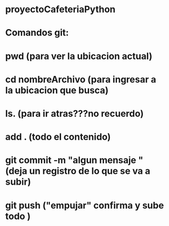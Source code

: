 # proyectoCafeteriaPython
# Comandos git:
# pwd (para ver la ubicacion actual)
# cd nombreArchivo (para ingresar a la ubicacion que busca)
# ls. (para ir atras???no recuerdo)
# add . (todo el contenido)
# git commit -m "algun mensaje " (deja un registro de lo que se va a subir)
# git push ("empujar" confirma y sube todo )